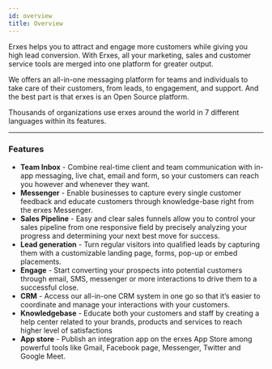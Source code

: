 ```yaml
---
id: overview
title: Overview
---
```


Erxes helps you to attract and engage more customers while giving you high lead conversion. With Erxes, all your marketing, sales and customer service tools are merged into one platform for greater output. 

We offers an all-in-one messaging platform for teams and individuals to take care of their customers, from leads, to engagement, and support. And the best part is that erxes is an Open Source platform.

Thousands of organizations use erxes around the world in 7 different languages within its features.

---

### Features

+ __Team Inbox__ - Combine real-time client and team communication with in-app messaging, live chat, email and form, so your customers can reach you however and whenever they want.
+ __Messenger__ - Enable businesses to capture every single customer feedback and educate customers through knowledge-base right from the erxes Messenger.
+ __Sales Pipeline__ - Easy and clear sales funnels allow you to control your sales pipeline from one responsive field by precisely analyzing your progress and determining your next best move for success.
+ __Lead generation__ - Turn regular visitors into qualified leads by capturing them with a customizable landing page, forms, pop-up or embed placements.
+ __Engage__ - Start converting your prospects into potential customers through email, SMS, messenger or more interactions to drive them to a successful close.
+ __CRM__ - Access our all-in-one CRM system in one go so that it’s easier to coordinate and manage your interactions with your customers.
+ __Knowledgebase__ - Educate both your customers and staff by creating a help center related to your brands, products and services to reach higher level of satisfactions
+ __App store__ - Publish an integration app on the erxes App Store among powerful tools like Gmail, Facebook page, Messenger, Twitter and Google Meet.

